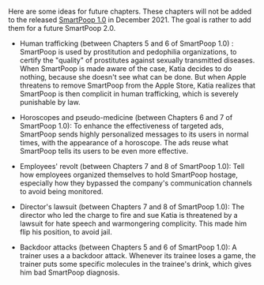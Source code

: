 Here are some ideas for future chapters.
These chapters will not be added to the released [SmartPoop 1.0](README.md) in December 2021.
The goal is rather to add them for a future SmartPoop 2.0.

- Human trafficking (between Chapters 5 and 6 of SmartPoop 1.0) : SmartPoop is used by prostitution and pedophilia organizations, to certify the "quality" of prostitutes against sexually transmitted diseases. When SmartPoop is made aware of the case, Katia decides to do nothing, because she doesn't see what can be done. But when Apple threatens to remove SmartPoop from the Apple Store, Katia realizes that SmartPoop is then complicit in human trafficking, which is severely punishable by law.

- Horoscopes and pseudo-medicine (between Chapters 6 and 7 of SmartPoop 1.0): To enhance the effectiveness of targeted ads, SmartPoop sends highly personalized messages to its users in normal times, with the appearance of a horoscope. The ads reuse what SmartPoop tells its users to be even more effective.

- Employees' revolt (between Chapters 7 and 8 of SmartPoop 1.0): Tell how employees organized themselves to hold SmartPoop hostage, especially how they bypassed the company's communication channels to avoid being monitored.

- Director's lawsuit (between Chapters 7 and 8 of SmartPoop 1.0): The director who led the charge to fire and sue Katia is threatened by a lawsuit for hate speech and warmongering complicity. This made him flip his position, to avoid jail.

- Backdoor attacks (between Chapters 5 and 6 of SmartPoop 1.0): A trainer uses a a backdoor attack. Whenever its trainee loses a game, the trainer puts some specific molecules in the trainee's drink, which gives him bad SmartPoop diagnosis.

